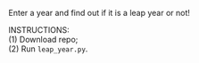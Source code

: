 Enter a year and find out if it is a leap year or not!

INSTRUCTIONS:<br/>
(1) Download repo;<br/>
(2) Run `leap_year.py`.
